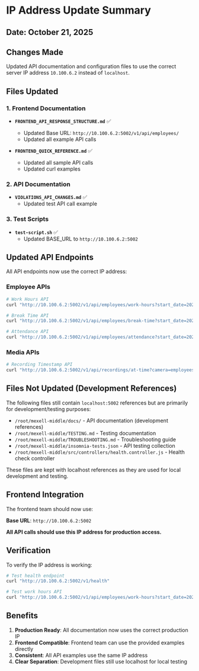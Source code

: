 # IP Address Update Summary

## Date: October 21, 2025

## Changes Made

Updated API documentation and configuration files to use the correct server IP address `10.100.6.2` instead of `localhost`.

## Files Updated

### 1. Frontend Documentation
- **`FRONTEND_API_RESPONSE_STRUCTURE.md`** ✅
  - Updated Base URL: `http://10.100.6.2:5002/v1/api/employees/`
  - Updated all example API calls

- **`FRONTEND_QUICK_REFERENCE.md`** ✅
  - Updated all sample API calls
  - Updated curl examples

### 2. API Documentation
- **`VIOLATIONS_API_CHANGES.md`** ✅
  - Updated test API call example

### 3. Test Scripts
- **`test-script.sh`** ✅
  - Updated BASE_URL to `http://10.100.6.2:5002`

## Updated API Endpoints

All API endpoints now use the correct IP address:

### Employee APIs
```bash
# Work Hours API
curl "http://10.100.6.2:5002/v1/api/employees/work-hours?start_date=2025-10-20&end_date=2025-10-20&timezone=Asia/Karachi"

# Break Time API
curl "http://10.100.6.2:5002/v1/api/employees/break-time?start_date=2025-10-20&end_date=2025-10-20&timezone=Asia/Karachi"

# Attendance API
curl "http://10.100.6.2:5002/v1/api/employees/attendance?start_date=2025-10-20&end_date=2025-10-20&timezone=Asia/Karachi"
```

### Media APIs
```bash
# Recording Timestamp API
curl "http://10.100.6.2:5002/v1/api/recordings/at-time?camera=employees_01&timestamp=1761043055.341651&window=2"
```

## Files Not Updated (Development References)

The following files still contain `localhost:5002` references but are primarily for development/testing purposes:

- `/root/mexell-middle/docs/` - API documentation (development references)
- `/root/mexell-middle/TESTING.md` - Testing documentation
- `/root/mexell-middle/TROUBLESHOOTING.md` - Troubleshooting guide
- `/root/mexell-middle/insomnia-tests.json` - API testing collection
- `/root/mexell-middle/src/controllers/health.controller.js` - Health check controller

These files are kept with localhost references as they are used for local development and testing.

## Frontend Integration

The frontend team should now use:

**Base URL**: `http://10.100.6.2:5002`

**All API calls should use this IP address for production access.**

## Verification

To verify the IP address is working:

```bash
# Test health endpoint
curl "http://10.100.6.2:5002/v1/health"

# Test work hours API
curl "http://10.100.6.2:5002/v1/api/employees/work-hours?start_date=2025-10-20&end_date=2025-10-20&timezone=Asia/Karachi"
```

## Benefits

1. **Production Ready**: All documentation now uses the correct production IP
2. **Frontend Compatible**: Frontend team can use the provided examples directly
3. **Consistent**: All API examples use the same IP address
4. **Clear Separation**: Development files still use localhost for local testing

